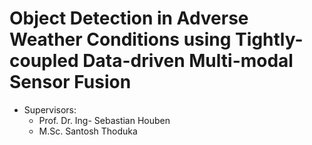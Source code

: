 # Object Detection in Adverse Weather Conditions using Tightly-coupled Data-driven Multi-modal Sensor Fusion

- Supervisors:
    - Prof. Dr. Ing- Sebastian Houben
    - M.Sc. Santosh Thoduka
